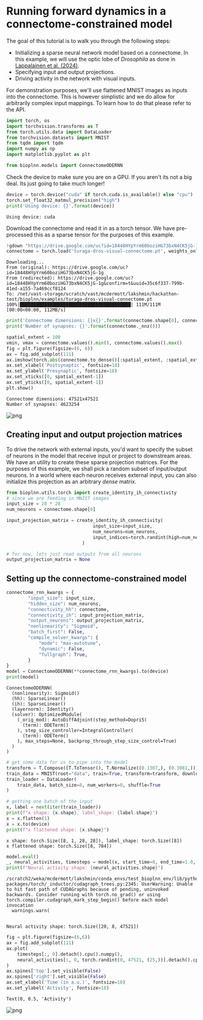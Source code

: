 # Running forward dynamics in a connectome-constrained model
The goal of this tutorial is to walk you through the following steps:

- Initializing a sparse neural network model based on a connectome. In this example, we will use the optic lobe of *Drosophila* as done in [Lappalainen et al. (2024)](https://www.nature.com/articles/s41586-024-07939-3).
- Specifying input and output projections.
- Driving activity in the network with visual inputs.

For demonstration purposes, we'll use flattened MNIST images as inputs into the connectome. This is however simplistic and we do allow for arbitrarily complex input mappings. To learn how to do that please refer to the API.


```python
import torch, os
import torchvision.transforms as T
from torch.utils.data import DataLoader
from torchvision.datasets import MNIST
from tqdm import tqdm
import numpy as np
import matplotlib.pyplot as plt

from bioplnn.models import ConnectomeODERNN
```

Check the device to make sure you are on a GPU. If you aren't its not a big deal. Its just going to take much longer!


```python
device = torch.device("cuda" if torch.cuda.is_available() else "cpu")
torch.set_float32_matmul_precision("high")
print('Using device: {}'.format(device))
```

    Using device: cuda


Download the connectome and read it in as a torch tensor. We have pre-processed this as a sparse tensor for the purposes of this example.


```python
!gdown "https://drive.google.com/uc?id=18448HYpYrm60boziHG73bxN4CK5jG-1g"
connectome = torch.load('turaga-dros-visual-connectome.pt', weights_only=True)
```

    Downloading...
    From (original): https://drive.google.com/uc?id=18448HYpYrm60boziHG73bxN4CK5jG-1g
    From (redirected): https://drive.google.com/uc?id=18448HYpYrm60boziHG73bxN4CK5jG-1g&confirm=t&uuid=35c6f337-799b-41ed-a155-7a469ccf8124
    To: /net/vast-storage/scratch/vast/mcdermott/lakshmin/hackathon-test/bioplnn/examples/turaga-dros-visual-connectome.pt
    100%|█████████████████████████████████████████| 111M/111M [00:00<00:00, 112MB/s]



```python
print('Connectome dimensions: {}x{}'.format(connectome.shape[0], connectome.shape[1]))
print('Number of synapses: {}'.format(connectome._nnz()))

spatial_extent = 100
vmin, vmax = connectome.values().min(), connectome.values().max()
fig = plt.figure(figsize=(6, 6))
ax = fig.add_subplot(111)
ax.imshow(torch.abs(connectome.to_dense()[:spatial_extent, :spatial_extent]), cmap='inferno')
ax.set_xlabel('Postsynaptic', fontsize=18)
ax.set_ylabel('Presynaptic', fontsize=18)
ax.set_xticks([0, spatial_extent-1])
ax.set_yticks([0, spatial_extent-1])
plt.show()

```

    Connectome dimensions: 47521x47521
    Number of synapses: 4623254



    
![png](connectome_forward_files/connectome_forward_6_1.png)
    


## Creating input and output projection matrices
To drive the network with external inputs, you'd want to specify the subset of neurons in the model that receive input or project to downstream areas. We have an utility to create these sparse projection matrices. For the purposes of this example, we shall pick a random subset of input/output neurons. 
In a world where each neuron receives external input, you can also initialize this projection as an arbitrary *dense* matrix.


```python
from bioplnn.utils.torch import create_identity_ih_connectivity
# since we are feeding in MNIST images
input_size = 28 * 28 
num_neurons = connectome.shape[0]

input_projection_matrix = create_identity_ih_connectivity(
                                input_size=input_size,
                                num_neurons=num_neurons,
                                input_indices=torch.randint(high=num_neurons, size=(input_size,))
                            )

# for now, lets just read outputs from all neurons
output_projection_matrix = None
```

## Setting up the connectome-constrained model


```python
connectome_rnn_kwargs = {
        "input_size": input_size,
        "hidden_size": num_neurons,
        "connectivity_hh": connectome,
        "connectivity_ih": input_projection_matrix,
        "output_neurons": output_projection_matrix,
        "nonlinearity": "Sigmoid",
        "batch_first": False,
        "compile_solver_kwargs": {
            "mode": "max-autotune",
            "dynamic": False,
            "fullgraph": True,
        }
}
model = ConnectomeODERNN(**connectome_rnn_kwargs).to(device)
print(model)
```

    ConnectomeODERNN(
      (nonlinearity): Sigmoid()
      (hh): SparseLinear()
      (ih): SparseLinear()
      (layernorm): Identity()
      (solver): OptimizedModule(
        (_orig_mod): AutoDiffAdjoint(step_method=Dopri5(
          (term): ODETerm()
        ), step_size_controller=IntegralController(
          (term): ODETerm()
        ), max_steps=None, backprop_through_step_size_control=True)
      )
    )



```python
# get some data for us to pipe into the model
transform = T.Compose([T.ToTensor(), T.Normalize((0.1307,), (0.3081,))])
train_data = MNIST(root="data", train=True, transform=transform, download=True)
train_loader = DataLoader(
    train_data, batch_size=8, num_workers=0, shuffle=True
)
```


```python
# getting one batch of the input
x, label = next(iter(train_loader))
print(f"x shape: {x.shape}, label_shape: {label.shape}")
x = x.flatten(1)
x = x.to(device)
print(f"x flattened shape: {x.shape}")
```

    x shape: torch.Size([8, 1, 28, 28]), label_shape: torch.Size([8])
    x flattened shape: torch.Size([8, 784])



```python
model.eval()
_, neural_activities, timesteps = model(x, start_time=0, end_time=1.0, num_steps=20)
print(f"Neural activity shape: {neural_activities.shape}")
```

    /scratch2/weka/mcdermott/lakshmin/conda_envs/test_bioplnn_env/lib/python3.12/site-packages/torch/_inductor/cudagraph_trees.py:2345: UserWarning: Unable to hit fast path of CUDAGraphs because of pending, uninvoked backwards. Consider running with torch.no_grad() or using torch.compiler.cudagraph_mark_step_begin() before each model invocation
      warnings.warn(


    Neural activity shape: torch.Size([20, 8, 47521])



```python
fig = plt.figure(figsize=(6,6))
ax = fig.add_subplot(111)
ax.plot(
    timesteps[:, 0].detach().cpu().numpy(), 
    neural_activities[:, 0, torch.randint(0, 47521, (25,))].detach().cpu().numpy()
)
ax.spines['top'].set_visible(False)
ax.spines['right'].set_visible(False)
ax.set_xlabel('Time (in a.u.)', fontsize=18)
ax.set_ylabel('Activity', fontsize=18)
```




    Text(0, 0.5, 'Activity')




    
![png](connectome_forward_files/connectome_forward_14_1.png)
    

